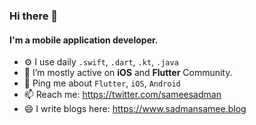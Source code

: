### Hi there 👋

#### I'm a mobile application developer.

- ⚙️ I use daily `.swift`, `.dart`, `.kt`, `.java`
- 👯 I’m mostly active on **iOS** and **Flutter** Community.
- 💬 Ping me about `Flutter`, `iOS`, `Android`
- 📫 Reach me: https://twitter.com/sameesadman
- 😄 I write blogs here: https://www.sadmansamee.blog
